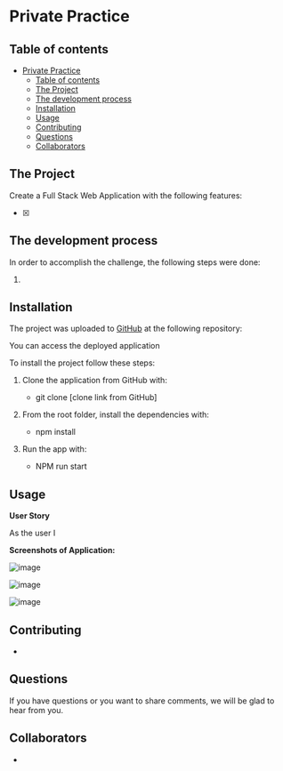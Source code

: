 # Private Practice

## Table of contents

- [Private Practice](#private-practice)
  - [Table of contents](#table-of-contents)
  - [The Project](#the-project)
  - [The development process](#the-development-process)
  - [Installation](#installation)
  - [Usage](#usage)
  - [Contributing](#contributing)
  - [Questions](#questions)
  - [Collaborators](#collaborators)

## The Project

Create a Full Stack Web Application with the following features:

- [x] 

## The development process

In order to accomplish the challenge, the following steps were done:

1. 

## Installation

The project was uploaded to [GitHub](https://github.com/) at the following repository: 

You can access the deployed application 

To install the project follow these steps:

1. Clone the application from GitHub with:

   - git clone [clone link from GitHub]

2. From the root folder, install the dependencies with:

   - npm install

3. Run the app with:
   - NPM run start

## Usage

**User Story**

As the user I 

**Screenshots of Application:**

![image]()

![image]()

![image]()

## Contributing

- 

## Questions

If you have questions or you want to share comments, we will be glad to hear from you.

## Collaborators

- 

